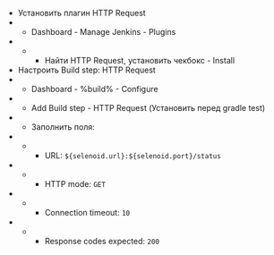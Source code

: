 - Установить плагин HTTP Request
- - Dashboard - Manage Jenkins - Plugins
- - - Найти HTTP Request, установить чекбокс - Install
- Настроить Build step: HTTP Request
- - Dashboard - %build% - Configure
- - Add Build step - HTTP Request (Установить перед gradle test)
- - Заполнить поля:
- - - URL: `${selenoid.url}:${selenoid.port}/status`
- - - HTTP mode: `GET`
- - - Connection timeout: `10`
- - - Response codes expected: `200`


